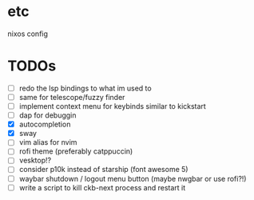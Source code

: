 # etc
nixos config

# TODOs
- [ ] redo the lsp bindings to what im used to
- [ ] same for telescope/fuzzy finder
- [ ] implement context menu for keybinds similar to kickstart
- [ ] dap for debuggin
- [x] autocompletion
- [x] sway
- [ ] vim alias for nvim
- [ ] rofi theme (preferably catppuccin)
- [ ] vesktop!?
- [ ] consider p10k instead of starship (font awesome 5)
- [ ] waybar shutdown / logout menu button (maybe nwgbar or use rofi?!)
- [ ] write a script to kill ckb-next process and restart it
